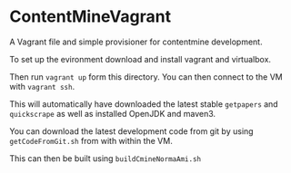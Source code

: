 # ContentMineVagrant
A Vagrant file and simple provisioner for contentmine development.

To set up the evironment download and install vagrant and virtualbox.

Then run `vagrant up` form this directory. You can then connect to the VM with `vagrant ssh`.

This will automatically have downloaded the latest stable `getpapers` and `quickscrape` as well as installed OpenJDK and maven3.

You can download the latest development code from git by using `getCodeFromGit.sh` from with within the VM.

This can then be built using `buildCmineNormaAmi.sh`


